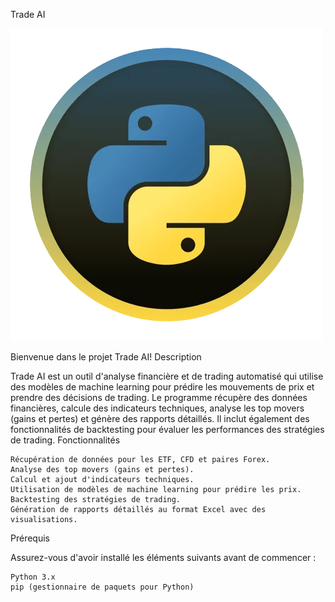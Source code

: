 Trade AI

![Logo](./assets/logo.png)

Bienvenue dans le projet Trade AI!
Description

Trade AI est un outil d'analyse financière et de trading automatisé qui utilise des modèles de machine learning pour prédire les mouvements de prix et prendre des décisions de trading. Le programme récupère des données financières, calcule des indicateurs techniques, analyse les top movers (gains et pertes) et génère des rapports détaillés. Il inclut également des fonctionnalités de backtesting pour évaluer les performances des stratégies de trading.
Fonctionnalités

    Récupération de données pour les ETF, CFD et paires Forex.
    Analyse des top movers (gains et pertes).
    Calcul et ajout d'indicateurs techniques.
    Utilisation de modèles de machine learning pour prédire les prix.
    Backtesting des stratégies de trading.
    Génération de rapports détaillés au format Excel avec des visualisations.

Prérequis

Assurez-vous d'avoir installé les éléments suivants avant de commencer :

    Python 3.x
    pip (gestionnaire de paquets pour Python)
